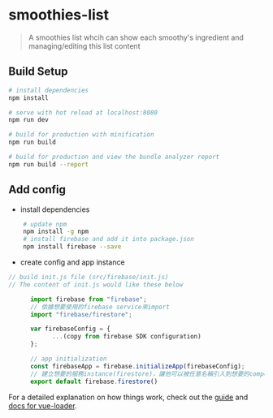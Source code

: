 # smoothies-list

> A smoothies list whcih can show each smoothy's ingredient and managing/editing this list content

## Build Setup

``` bash
# install dependencies
npm install

# serve with hot reload at localhost:8080
npm run dev

# build for production with minification
npm run build

# build for production and view the bundle analyzer report
npm run build --report
```

## Add config
- install dependencies
```bash
    # update npm
    npm install -g npm
    # install firebase and add it into package.json
    npm install firebase --save
```

- create config and app instance
```javascript
// build init.js file (src/firebase/init.js)
// The content of init.js would like these below

      import firebase from "firebase";
      // 依據想要使用的firebase service來import
      import "firebase/firestore";

      var firebaseConfig = {
            ...(copy from firebase SDK configuration)
      };

      // app initialization
      const firebaseApp = firebase.initializeApp(firebaseConfig);
      // 建立想要的服務instance(firestore)，讓他可以被任意名稱引入到想要的component中
      export default firebase.firestore()
```
For a detailed explanation on how things work, check out the [guide](http://vuejs-templates.github.io/webpack/) and [docs for vue-loader](http://vuejs.github.io/vue-loader).
